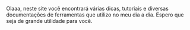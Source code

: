 <p>Olaaa, neste site você encontrará várias dicas, tutoriais e diversas documentações de ferramentas que utilizo no meu dia a dia. Espero que seja de grande utilidade para você.</p>